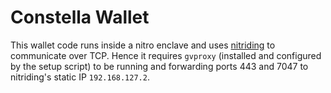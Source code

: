 # Constella Wallet

This wallet code runs inside a nitro enclave and uses [nitriding](https://github.com/brave/nitriding-daemon) to communicate over TCP. Hence it requires `gvproxy` (installed and configured by the setup script) to be running and forwarding ports 443 and 7047 to nitriding's static IP `192.168.127.2`.